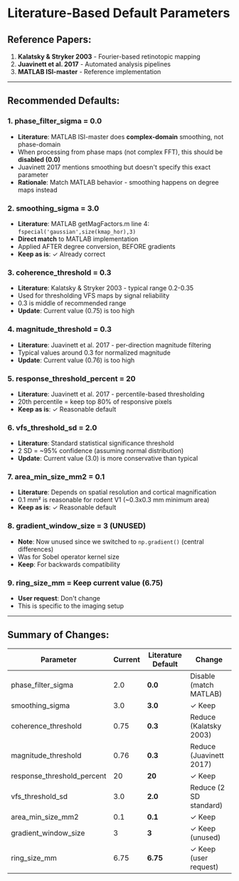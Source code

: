# Literature-Based Default Parameters

## Reference Papers:
1. **Kalatsky & Stryker 2003** - Fourier-based retinotopic mapping
2. **Juavinett et al. 2017** - Automated analysis pipelines
3. **MATLAB ISI-master** - Reference implementation

---

## Recommended Defaults:

### 1. **phase_filter_sigma** = 0.0
- **Literature**: MATLAB ISI-master does **complex-domain** smoothing, not phase-domain
- When processing from phase maps (not complex FFT), this should be **disabled (0.0)**
- Juavinett 2017 mentions smoothing but doesn't specify this exact parameter
- **Rationale**: Match MATLAB behavior - smoothing happens on degree maps instead

### 2. **smoothing_sigma** = 3.0
- **Literature**: MATLAB getMagFactors.m line 4: `fspecial('gaussian',size(kmap_hor),3)`
- **Direct match** to MATLAB implementation
- Applied AFTER degree conversion, BEFORE gradients
- **Keep as is**: ✓ Already correct

### 3. **coherence_threshold** = 0.3
- **Literature**: Kalatsky & Stryker 2003 - typical range 0.2-0.35
- Used for thresholding VFS maps by signal reliability
- 0.3 is middle of recommended range
- **Update**: Current value (0.75) is too high

### 4. **magnitude_threshold** = 0.3
- **Literature**: Juavinett et al. 2017 - per-direction magnitude filtering
- Typical values around 0.3 for normalized magnitude
- **Update**: Current value (0.76) is too high

### 5. **response_threshold_percent** = 20
- **Literature**: Juavinett et al. 2017 - percentile-based thresholding
- 20th percentile = keep top 80% of responsive pixels
- **Keep as is**: ✓ Reasonable default

### 6. **vfs_threshold_sd** = 2.0
- **Literature**: Standard statistical significance threshold
- 2 SD = ~95% confidence (assuming normal distribution)
- **Update**: Current value (3.0) is more conservative than typical

### 7. **area_min_size_mm2** = 0.1
- **Literature**: Depends on spatial resolution and cortical magnification
- 0.1 mm² is reasonable for rodent V1 (~0.3x0.3 mm minimum area)
- **Keep as is**: ✓ Reasonable default

### 8. **gradient_window_size** = 3 (UNUSED)
- **Note**: Now unused since we switched to `np.gradient()` (central differences)
- Was for Sobel operator kernel size
- **Keep**: For backwards compatibility

### 9. **ring_size_mm** = Keep current value (6.75)
- **User request**: Don't change
- This is specific to the imaging setup

---

## Summary of Changes:

| Parameter | Current | Literature Default | Change |
|-----------|---------|-------------------|--------|
| phase_filter_sigma | 2.0 | **0.0** | Disable (match MATLAB) |
| smoothing_sigma | 3.0 | **3.0** | ✓ Keep |
| coherence_threshold | 0.75 | **0.3** | Reduce (Kalatsky 2003) |
| magnitude_threshold | 0.76 | **0.3** | Reduce (Juavinett 2017) |
| response_threshold_percent | 20 | **20** | ✓ Keep |
| vfs_threshold_sd | 3.0 | **2.0** | Reduce (2 SD standard) |
| area_min_size_mm2 | 0.1 | **0.1** | ✓ Keep |
| gradient_window_size | 3 | **3** | ✓ Keep (unused) |
| ring_size_mm | 6.75 | **6.75** | ✓ Keep (user request) |
